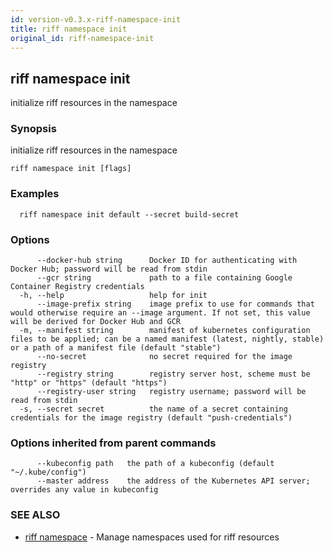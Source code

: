 ```yaml
---
id: version-v0.3.x-riff-namespace-init
title: riff namespace init
original_id: riff-namespace-init
---
```

## riff namespace init

initialize riff resources in the namespace

### Synopsis

initialize riff resources in the namespace

```
riff namespace init [flags]
```

### Examples

```
  riff namespace init default --secret build-secret
```

### Options

```
      --docker-hub string      Docker ID for authenticating with Docker Hub; password will be read from stdin
      --gcr string             path to a file containing Google Container Registry credentials
  -h, --help                   help for init
      --image-prefix string    image prefix to use for commands that would otherwise require an --image argument. If not set, this value will be derived for Docker Hub and GCR
  -m, --manifest string        manifest of kubernetes configuration files to be applied; can be a named manifest (latest, nightly, stable) or a path of a manifest file (default "stable")
      --no-secret              no secret required for the image registry
      --registry string        registry server host, scheme must be "http" or "https" (default "https")
      --registry-user string   registry username; password will be read from stdin
  -s, --secret secret          the name of a secret containing credentials for the image registry (default "push-credentials")
```

### Options inherited from parent commands

```
      --kubeconfig path   the path of a kubeconfig (default "~/.kube/config")
      --master address    the address of the Kubernetes API server; overrides any value in kubeconfig
```

### SEE ALSO

* [riff namespace](riff_namespace.md)	 - Manage namespaces used for riff resources

